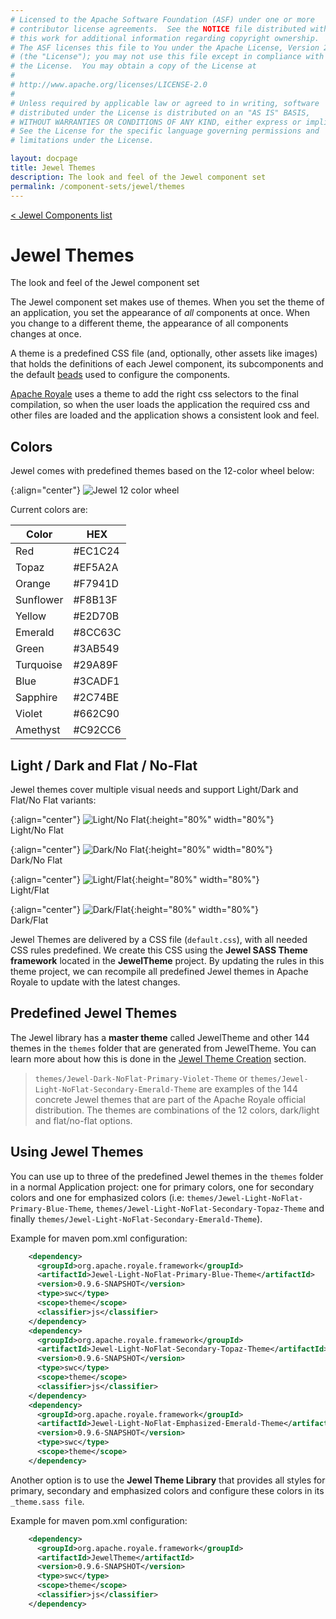 ```yaml
---
# Licensed to the Apache Software Foundation (ASF) under one or more
# contributor license agreements.  See the NOTICE file distributed with
# this work for additional information regarding copyright ownership.
# The ASF licenses this file to You under the Apache License, Version 2.0
# (the "License"); you may not use this file except in compliance with
# the License.  You may obtain a copy of the License at
# 
# http://www.apache.org/licenses/LICENSE-2.0
# 
# Unless required by applicable law or agreed to in writing, software
# distributed under the License is distributed on an "AS IS" BASIS,
# WITHOUT WARRANTIES OR CONDITIONS OF ANY KIND, either express or implied.
# See the License for the specific language governing permissions and
# limitations under the License.

layout: docpage
title: Jewel Themes
description: The look and feel of the Jewel component set
permalink: /component-sets/jewel/themes
---
```

[< Jewel Components list](component-sets/jewel)

# Jewel Themes

The look and feel of the Jewel component set

The Jewel component set makes use of themes. When you set the theme of an application, you set the appearance of _all_ components at once. When you change to a different theme, the appearance of all components changes at once.

A theme is a predefined CSS file (and, optionally, other assets like images) that holds the definitions of each Jewel component, its subcomponents and the default [beads](features/strands-and-beads) used to configure the components. 

[Apache Royale](https://royale.apache.org/) uses a theme to add the right css selectors to the final compilation, so when the user loads the application the required css and other files are loaded and the application shows a consistent look and feel.

## Colors

Jewel comes with predefined themes based on the 12-color wheel below:

{:align="center"}
![Jewel 12 color wheel](assets/images/apache-royale-jewel-12-color-wheel.jpeg)

Current colors are:

| Color     | HEX       |
| --------- | --------- |
| Red       | #EC1C24   |
| Topaz     | #EF5A2A   |
| Orange    | #F7941D   |
| Sunflower | #F8B13F   |
| Yellow    | #E2D70B   |
| Emerald   | #8CC63C   |
| Green     | #3AB549   |
| Turquoise | #29A89F   |
| Blue      | #3CADF1   |
| Sapphire  | #2C74BE   |
| Violet    | #662C90   |
| Amethyst  | #C92CC6   |

## Light / Dark and Flat / No-Flat

Jewel themes cover multiple visual needs and support Light/Dark and Flat/No Flat variants:

{:align="center"}
![Light/No Flat](assets/images/apache-royale-jewel-light-noflat.jpeg){:height="80%" width="80%"}
<br>
Light/No Flat

{:align="center"}
![Dark/No Flat](assets/images/apache-royale-jewel-dark-noflat.jpeg){:height="80%" width="80%"}
<br>
Dark/No Flat

{:align="center"}
![Light/Flat](assets/images/apache-royale-jewel-light-flat.jpeg){:height="80%" width="80%"}
<br>
Light/Flat

{:align="center"}
![Dark/Flat](assets/images/apache-royale-jewel-dark-flat.jpeg){:height="80%" width="80%"}
<br>
Dark/Flat

Jewel Themes are delivered by a CSS file (`default.css`), with all needed CSS rules predefined. We create this CSS using the __Jewel SASS Theme framework__ located in the __JewelTheme__ project. By updating the rules in this theme project, we can recompile all predefined Jewel themes in Apache Royale to update with the latest changes.

## Predefined Jewel Themes

The Jewel library has a __master theme__ called JewelTheme and other 144 themes in the `themes` folder that are generated from JewelTheme. You can learn more about how this is done in the [Jewel Theme Creation](component-sets/jewel/theme-creation) section.

> `themes/Jewel-Dark-NoFlat-Primary-Violet-Theme` or `themes/Jewel-Light-NoFlat-Secondary-Emerald-Theme` are examples of the 144 concrete Jewel themes that are part of the Apache Royale official distribution. The themes are combinations of the 12 colors, dark/light and flat/no-flat options.

## Using Jewel Themes

You can use up to three of the predefined Jewel themes in the `themes` folder in a normal Application project: one for primary colors, one for secondary colors and one for emphasized colors (i.e: `themes/Jewel-Light-NoFlat-Primary-Blue-Theme`, `themes/Jewel-Light-NoFlat-Secondary-Topaz-Theme` and finally `themes/Jewel-Light-NoFlat-Secondary-Emerald-Theme`).

Example for maven pom.xml configuration:

```xml
    <dependency>
      <groupId>org.apache.royale.framework</groupId>
      <artifactId>Jewel-Light-NoFlat-Primary-Blue-Theme</artifactId>
      <version>0.9.6-SNAPSHOT</version>
      <type>swc</type>
      <scope>theme</scope>
      <classifier>js</classifier>
    </dependency>
    <dependency>
      <groupId>org.apache.royale.framework</groupId>
      <artifactId>Jewel-Light-NoFlat-Secondary-Topaz-Theme</artifactId>
      <version>0.9.6-SNAPSHOT</version>
      <type>swc</type>
      <scope>theme</scope>
      <classifier>js</classifier>
    </dependency>
    <dependency>
      <groupId>org.apache.royale.framework</groupId>
      <artifactId>Jewel-Light-NoFlat-Emphasized-Emerald-Theme</artifactId>
      <version>0.9.6-SNAPSHOT</version>
      <type>swc</type>
      <scope>theme</scope>
    </dependency>
```

Another option is to use the __Jewel Theme Library__ that provides all styles for primary, secondary and emphasized colors and configure these colors in its `_theme.sass file`.

Example for maven pom.xml configuration:

```xml
    <dependency>
      <groupId>org.apache.royale.framework</groupId>
      <artifactId>JewelTheme</artifactId>
      <version>0.9.6-SNAPSHOT</version>
      <type>swc</type>
      <scope>theme</scope>
      <classifier>js</classifier>
    </dependency>
```
